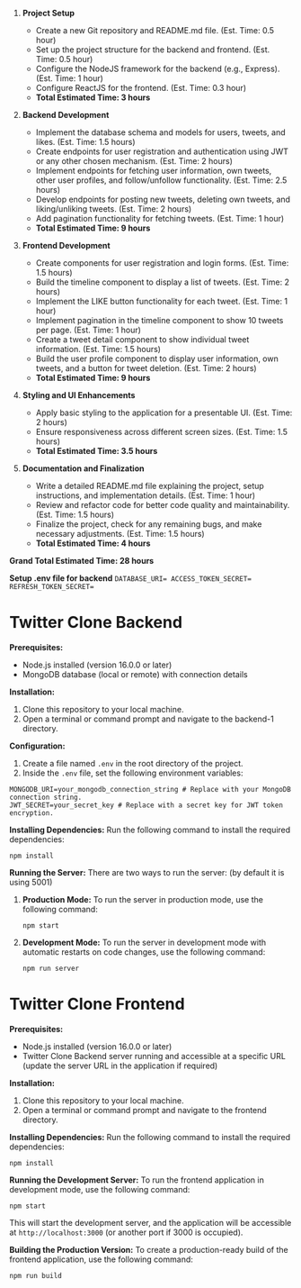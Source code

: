 1. **Project Setup**
   - Create a new Git repository and README.md file. (Est. Time: 0.5 hour)
   - Set up the project structure for the backend and frontend. (Est. Time: 0.5 hour)
   - Configure the NodeJS framework for the backend (e.g., Express). (Est. Time: 1 hour)
   - Configure ReactJS for the frontend. (Est. Time: 0.3 hour)
   - **Total Estimated Time: 3 hours**

2. **Backend Development**
   - Implement the database schema and models for users, tweets, and likes. (Est. Time: 1.5 hours)
   - Create endpoints for user registration and authentication using JWT or any other chosen mechanism. (Est. Time: 2 hours)
   - Implement endpoints for fetching user information, own tweets, other user profiles, and follow/unfollow functionality. (Est. Time: 2.5 hours)
   - Develop endpoints for posting new tweets, deleting own tweets, and liking/unliking tweets. (Est. Time: 2 hours)
   - Add pagination functionality for fetching tweets. (Est. Time: 1 hour)
   - **Total Estimated Time: 9 hours**

3. **Frontend Development**
   - Create components for user registration and login forms. (Est. Time: 1.5 hours)
   - Build the timeline component to display a list of tweets. (Est. Time: 2 hours)
   - Implement the LIKE button functionality for each tweet. (Est. Time: 1 hour)
   - Implement pagination in the timeline component to show 10 tweets per page. (Est. Time: 1 hour)
   - Create a tweet detail component to show individual tweet information. (Est. Time: 1.5 hours)
   - Build the user profile component to display user information, own tweets, and a button for tweet deletion. (Est. Time: 2 hours)
   - **Total Estimated Time: 9 hours**


4. **Styling and UI Enhancements**
   - Apply basic styling to the application for a presentable UI. (Est. Time: 2 hours)
   - Ensure responsiveness across different screen sizes. (Est. Time: 1.5 hours)
   - **Total Estimated Time: 3.5 hours**

5. **Documentation and Finalization**
   - Write a detailed README.md file explaining the project, setup instructions, and implementation details. (Est. Time: 1 hour)
   - Review and refactor code for better code quality and maintainability. (Est. Time: 1.5 hours)
   - Finalize the project, check for any remaining bugs, and make necessary adjustments. (Est. Time: 1.5 hours)
   - **Total Estimated Time: 4 hours**

**Grand Total Estimated Time: 28 hours**

**Setup .env file for backend**
`DATABASE_URI=
ACCESS_TOKEN_SECRET=
REFRESH_TOKEN_SECRET=`

# Twitter Clone Backend

**Prerequisites:**
- Node.js installed (version 16.0.0 or later)
- MongoDB database (local or remote) with connection details

**Installation:**
1. Clone this repository to your local machine.
2. Open a terminal or command prompt and navigate to the backend-1 directory.

**Configuration:**
1. Create a file named `.env` in the root directory of the project.
2. Inside the `.env` file, set the following environment variables:

```
MONGODB_URI=your_mongodb_connection_string # Replace with your MongoDB connection string.
JWT_SECRET=your_secret_key # Replace with a secret key for JWT token encryption.
```

**Installing Dependencies:**
Run the following command to install the required dependencies:

```
npm install
```

**Running the Server:**
There are two ways to run the server: (by default it is using 5001)

1. **Production Mode:**
   To run the server in production mode, use the following command:

   ```
   npm start
   ```

2. **Development Mode:**
   To run the server in development mode with automatic restarts on code changes, use the following command:

   ```
   npm run server
   ```
# Twitter Clone Frontend


**Prerequisites:**
- Node.js installed (version 16.0.0 or later)
- Twitter Clone Backend server running and accessible at a specific URL (update the server URL in the application if required)

**Installation:**
1. Clone this repository to your local machine.
2. Open a terminal or command prompt and navigate to the frontend directory.

**Installing Dependencies:**
Run the following command to install the required dependencies:

```
npm install
```

**Running the Development Server:**
To run the frontend application in development mode, use the following command:

```
npm start
```

This will start the development server, and the application will be accessible at `http://localhost:3000` (or another port if 3000 is occupied).

**Building the Production Version:**
To create a production-ready build of the frontend application, use the following command:

```
npm run build
```

